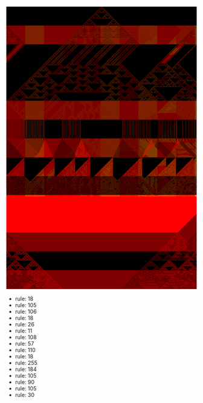 ![photo](./output.png) 
 * rule: 18
* rule: 105
* rule: 106
* rule: 18
* rule: 26
* rule: 11
* rule: 108
* rule: 57
* rule: 110
* rule: 18
* rule: 255
* rule: 184
* rule: 105
* rule: 90
* rule: 105
* rule: 30
